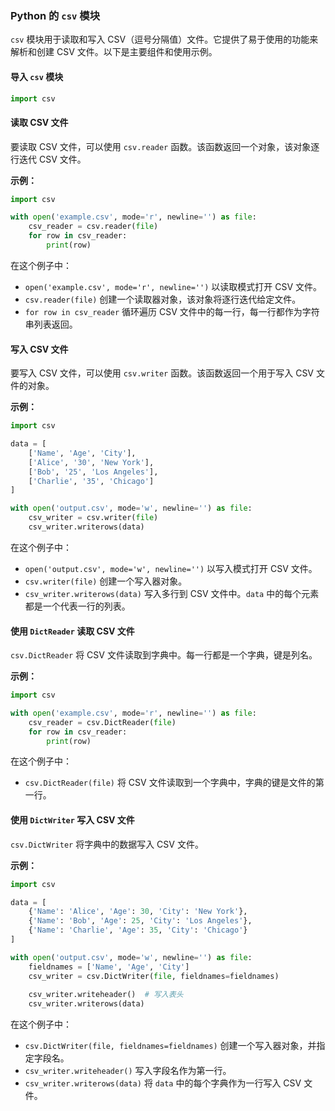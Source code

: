 
### Python 的 `csv` 模块

`csv` 模块用于读取和写入 CSV（逗号分隔值）文件。它提供了易于使用的功能来解析和创建 CSV 文件。以下是主要组件和使用示例。

#### 导入 `csv` 模块

```python
import csv
```

#### 读取 CSV 文件

要读取 CSV 文件，可以使用 `csv.reader` 函数。该函数返回一个对象，该对象逐行迭代 CSV 文件。

**示例：**

```python
import csv

with open('example.csv', mode='r', newline='') as file:
    csv_reader = csv.reader(file)
    for row in csv_reader:
        print(row)
```

在这个例子中：
- `open('example.csv', mode='r', newline='')` 以读取模式打开 CSV 文件。
- `csv.reader(file)` 创建一个读取器对象，该对象将逐行迭代给定文件。
- `for row in csv_reader` 循环遍历 CSV 文件中的每一行，每一行都作为字符串列表返回。

#### 写入 CSV 文件

要写入 CSV 文件，可以使用 `csv.writer` 函数。该函数返回一个用于写入 CSV 文件的对象。

**示例：**

```python
import csv

data = [
    ['Name', 'Age', 'City'],
    ['Alice', '30', 'New York'],
    ['Bob', '25', 'Los Angeles'],
    ['Charlie', '35', 'Chicago']
]

with open('output.csv', mode='w', newline='') as file:
    csv_writer = csv.writer(file)
    csv_writer.writerows(data)
```

在这个例子中：
- `open('output.csv', mode='w', newline='')` 以写入模式打开 CSV 文件。
- `csv.writer(file)` 创建一个写入器对象。
- `csv_writer.writerows(data)` 写入多行到 CSV 文件中。`data` 中的每个元素都是一个代表一行的列表。

#### 使用 `DictReader` 读取 CSV 文件

`csv.DictReader` 将 CSV 文件读取到字典中。每一行都是一个字典，键是列名。

**示例：**

```python
import csv

with open('example.csv', mode='r', newline='') as file:
    csv_reader = csv.DictReader(file)
    for row in csv_reader:
        print(row)
```

在这个例子中：
- `csv.DictReader(file)` 将 CSV 文件读取到一个字典中，字典的键是文件的第一行。

#### 使用 `DictWriter` 写入 CSV 文件

`csv.DictWriter` 将字典中的数据写入 CSV 文件。

**示例：**

```python
import csv

data = [
    {'Name': 'Alice', 'Age': 30, 'City': 'New York'},
    {'Name': 'Bob', 'Age': 25, 'City': 'Los Angeles'},
    {'Name': 'Charlie', 'Age': 35, 'City': 'Chicago'}
]

with open('output.csv', mode='w', newline='') as file:
    fieldnames = ['Name', 'Age', 'City']
    csv_writer = csv.DictWriter(file, fieldnames=fieldnames)
    
    csv_writer.writeheader()  # 写入表头
    csv_writer.writerows(data)
```

在这个例子中：
- `csv.DictWriter(file, fieldnames=fieldnames)` 创建一个写入器对象，并指定字段名。
- `csv_writer.writeheader()` 写入字段名作为第一行。
- `csv_writer.writerows(data)` 将 `data` 中的每个字典作为一行写入 CSV 文件。
